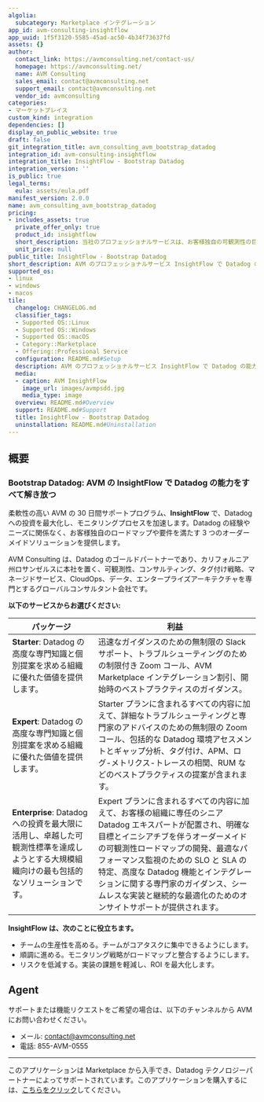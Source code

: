 ```yaml
---
algolia:
  subcategory: Marketplace インテグレーション
app_id: avm-consulting-insightflow
app_uuid: 1f5f3120-5585-45ad-ac50-4b34f73637fd
assets: {}
author:
  contact_link: https://avmconsulting.net/contact-us/
  homepage: https://avmconsulting.net/
  name: AVM Consulting
  sales_email: contact@avmconsulting.net
  support_email: contact@avmconsulting.net
  vendor_id: avmconsulting
categories:
- マーケットプレイス
custom_kind: integration
dependencies: []
display_on_public_website: true
draft: false
git_integration_title: avm_consulting_avm_bootstrap_datadog
integration_id: avm-consulting-insightflow
integration_title: InsightFlow - Bootstrap Datadog
integration_version: ''
is_public: true
legal_terms:
  eula: assets/eula.pdf
manifest_version: 2.0.0
name: avm_consulting_avm_bootstrap_datadog
pricing:
- includes_assets: true
  private_offer_only: true
  product_id: insightflow
  short_description: 当社のプロフェッショナルサービスは、お客様独自の可観測性の目標を達成するために、3 つのオーダーメイドソリューションを提供します。例えば、マネージドサービスに効果的なタグ付け戦略を導入したり、コンサルティングサービスを提供したりします。
  unit_price: null
public_title: InsightFlow - Bootstrap Datadog
short_description: AVM のプロフェッショナルサービス InsightFlow で Datadog の能力をすべて解き放つ
supported_os:
- linux
- windows
- macos
tile:
  changelog: CHANGELOG.md
  classifier_tags:
  - Supported OS::Linux
  - Supported OS::Windows
  - Supported OS::macOS
  - Category::Marketplace
  - Offering::Professional Service
  configuration: README.md#Setup
  description: AVM のプロフェッショナルサービス InsightFlow で Datadog の能力をすべて解き放つ
  media:
  - caption: AVM InsightFlow
    image_url: images/avmpsdd.jpg
    media_type: image
  overview: README.md#Overview
  support: README.md#Support
  title: InsightFlow - Bootstrap Datadog
  uninstallation: README.md#Uninstallation
---
```


<!--  SOURCED FROM https://github.com/DataDog/marketplace -->

## 概要

### Bootstrap Datadog: AVM の InsightFlow で Datadog の能力をすべて解き放つ

柔軟性の高い AVM の 30 日間サポートプログラム、**InsightFlow** で、Datadog への投資を最大化し、モニタリングプロセスを加速します。Datadog の経験やニーズに関係なく、お客様独自のロードマップや要件を満たす 3 つのオーダーメイドソリューションを提供します。

AVM Consulting は、Datadog のゴールドパートナーであり、カリフォルニア州ロサンゼルスに本社を置く、可観測性、コンサルティング、タグ付け戦略、マネージドサービス、CloudOps、データ、エンタープライズアーキテクチャを専門とするグローバルコンサルタント会社です。

**以下のサービスからお選びください:**

| パッケージ | 利益 |
| ------ | ------ |
|**Starter**: Datadog の高度な専門知識と個別提案を求める組織に優れた価値を提供します。| 迅速なガイダンスのための無制限の Slack サポート、トラブルシューティングのための制限付き Zoom コール、AVM Marketplace インテグレーション割引、開始時のベストプラクティスのガイダンス。</li>
|**Expert**: Datadog の高度な専門知識と個別提案を求める組織に優れた価値を提供します。| Starter プランに含まれるすべての内容に加えて、詳細なトラブルシューティングと専門家のアドバイスのための無制限の Zoom コール、包括的な Datadog 環境アセスメントとギャップ分析、タグ付け、APM、ログ-メトリクス-トレースの相関、RUM などのベストプラクティスの提案が含まれます。
|**Enterprise**: Datadog への投資を最大限に活用し、卓越した可観測性標準を達成しようとする大規模組織向けの最も包括的なソリューションです。|  Expert プランに含まれるすべての内容に加えて、お客様の組織に専任のシニア Datadog エキスパートが配置され、明確な目標とイニシアチブを伴うオーダーメイドの可観測性ロードマップの開発、最適なパフォーマンス監視のための SLO と SLA の特定、高度な Datadog 機能とインテグレーションに関する専門家のガイダンス、シームレスな実装と継続的な最適化のためのオンサイトサポートが提供されます。

**InsightFlow は、次のことに役立ちます。**
-   チームの生産性を高める。チームがコアタスクに集中できるようにします。
-   順調に進める。モニタリング戦略がロードマップと整合するようにします。
-   リスクを低減する。実装の課題を軽減し、ROI を最大化します。

## Agent
サポートまたは機能リクエストをご希望の場合は、以下のチャンネルから AVM にお問い合わせください。
- メール: contact@avmconsulting.net
- 電話: 855-AVM-0555


---
このアプリケーションは Marketplace から入手でき、Datadog テクノロジーパートナーによってサポートされています。このアプリケーションを購入するには、<a href="https://app.datadoghq.com/marketplace/app/avm-consulting-insightflow" target="_blank">こちらをクリック</a>してください。